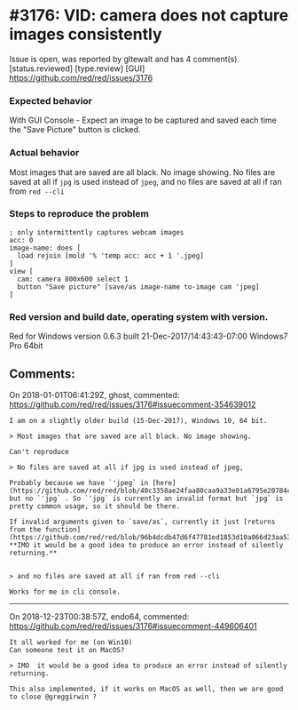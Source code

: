 
#3176: VID: camera does not capture images consistently
================================================================================
Issue is open, was reported by gltewalt and has 4 comment(s).
[status.reviewed] [type.review] [GUI]
<https://github.com/red/red/issues/3176>

### Expected behavior
With GUI Console - Expect an image to be captured and saved each time the "Save Picture" button is clicked.
### Actual behavior
Most images that are saved are all black. No image showing.
No files are saved at all if `jpg` is used instead of `jpeg`, and no files are saved at all if ran from `red --cli`
### Steps to reproduce the problem
```
; only intermittently captures webcam images
acc: 0
image-name: does [
  load rejoin [mold '% 'temp acc: acc + 1 '.jpeg]
]
view [ 
  cam: camera 800x600 select 1 
  button "Save picture" [save/as image-name to-image cam 'jpeg]
]
```
### Red version and build date, operating system with version.
Red for Windows version 0.6.3 built 21-Dec-2017/14:43:43-07:00
Windows7 Pro 64bit



Comments:
--------------------------------------------------------------------------------

On 2018-01-01T06:41:29Z, ghost, commented:
<https://github.com/red/red/issues/3176#issuecomment-354639012>

    I am on a slightly older build (15-Dec-2017), Windows 10, 64 bit.
    
    > Most images that are saved are all black. No image showing.
      
    Can't reproduce
      
    > No files are saved at all if jpg is used instead of jpeg,
      
    Probably because we have `'jpeg` in [here](https://github.com/red/red/blob/40c3358ae24faa80caa9a33e01a6795e20784c29/environment/codecs/jpeg.red#L13) but no `'jpg` . So `'jpg` is currently an invalid format but `jpg` is pretty common usage, so it should be there.
      
    If invalid arguments given to `save/as`, currently it just [returns from the function](https://github.com/red/red/blob/96b4dcdb47d6f47781ed1853d10a066d23aa530e/environment/functions.red#L414). **IMO it would be a good idea to produce an error instead of silently returning.**
    
      
    > and no files are saved at all if ran from red --cli
      
    Works for me in cli console.

--------------------------------------------------------------------------------

On 2018-12-23T00:38:57Z, endo64, commented:
<https://github.com/red/red/issues/3176#issuecomment-449606401>

    It all worked for me (on Win10)
    Can someone test it on MacOS?
    
    > IMO  it would be a good idea to produce an error instead of silently returning.
    
    This also implemented, if it works on MacOS as well, then we are good to close @greggirwin ?

